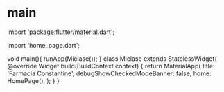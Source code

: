 # main 
import 'package:flutter/material.dart';

import 'home_page.dart';

void main(){
  runApp(Miclase());
}
class Miclase extends StatelessWidget{
  @override
  Widget build(BuildContext context) {
    return MaterialApp(
      title: 'Farmacia Constantine',
      debugShowCheckedModeBanner: false,
      home: HomePage(),
    );
  } 
}
